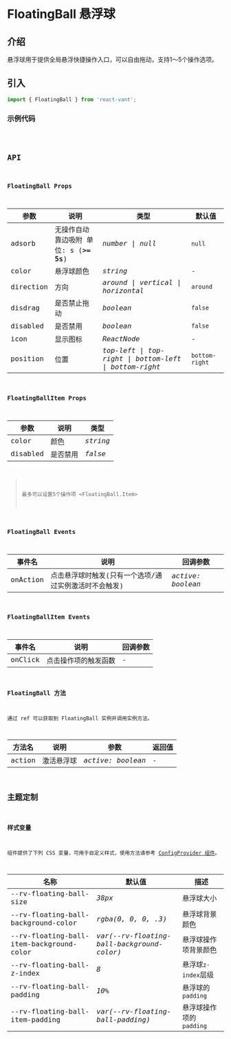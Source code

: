 # FloatingBall 悬浮球

## 介绍

悬浮球用于提供全局悬浮快捷操作入口，可以自由拖动，支持1～5个操作选项。

## 引入

```js
import { FloatingBall } from 'react-vant';
```

### 示例代码

<code title="悬浮球" src="./demo/base.tsx" />

## API

### FloatingBall Props

| 参数                | 说明                         | 类型               | 默认值    |
| ------------------- | ---------------------------- | ------------------ | --------- |
| adsorb             | 无操作自动靠边吸附 单位: s (**>= 5s**)       | _number \| null_          |   `null`   |
| color              | 悬浮球颜色                    | _string_          |   -   |
| direction          | 方向                         | _around \| vertical \| horizontal_ | `around` |
| disdrag            | 是否禁止拖动                  | _boolean_ | `false` |
| disabled           | 是否禁用                     | _boolean_ | `false` |
| icon               | 显示图标                     | _ReactNode_ |   -   |
| position           | 位置                        | _top-left \| top-right \| bottom-left \| bottom-right_ |   `bottom-right`   |

### FloatingBallItem Props

| 参数                | 说明                   | 类型               |
| ------------------ | ---------------------- | ------------------ |
| color              | 颜色                    | _string_          |
| disabled           | 是否禁用                 | _false_          |

> 最多可以设置5个操作项 \<FloatingBall.Item\>


### FloatingBall Events

| 事件名   | 说明                       | 回调参数 |
| -------- | -------------------------- | -------- |
| onAction | 点击悬浮球时触发(只有一个选项/通过实例激活时不会触发) | _active: boolean_  |

### FloatingBallItem Events

| 事件名    | 说明                        | 回调参数 |
| -------- | -------------------------- | -------- |
| onClick  | 点击操作项的触发函数           |    -    |


### FloatingBall 方法

通过 ref 可以获取到 FloatingBall 实例并调用实例方法。

| 方法名     | 说明                 | 参数           | 返回值 |
| ---------- | -------------------- | -------------- | ------ |
| action | 激活悬浮球 | _active: boolean_ | -      |

## 主题定制

### 样式变量

组件提供了下列 CSS 变量，可用于自定义样式，使用方法请参考 [ConfigProvider 组件](/components/config-provider)。

| 名称                                 | 默认值                        | 描述 |
| ------------------------------------ | ----------------------------- | ---- |
| --rv-floating-ball-size  | _38px_           | 悬浮球大小  |
| --rv-floating-ball-background-color  | _rgba(0, 0, 0, .3)_           | 悬浮球背景颜色  |
| --rv-floating-ball-item-background-color  | _var(--rv-floating-ball-background-color)_           | 悬浮球操作项背景颜色  |
| --rv-floating-ball-z-index  | _8_           | 悬浮球`z-index`层级  |
| --rv-floating-ball-padding  | _10%_           | 悬浮球的`padding`  |
| --rv-floating-ball-item-padding  | _var(--rv-floating-ball-padding)_           | 悬浮球操作项的`padding`  |